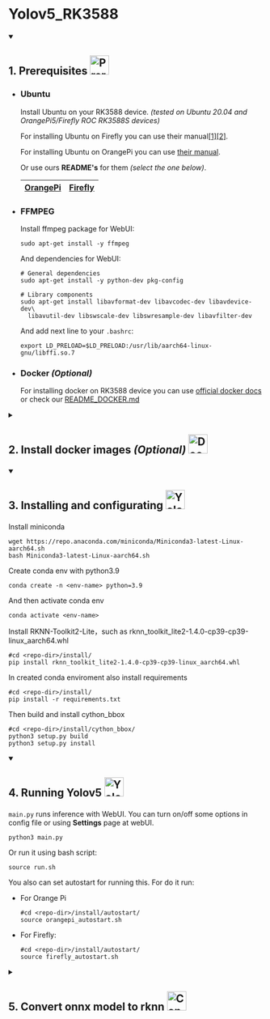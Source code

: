 <h1>
    Yolov5_RK3588
</h1>

<details open>
  <summary>
    <h2>
      <p>
        1. Prerequisites
        <img src="https://www.svgrepo.com/show/288488/motherboard.svg" width=38 height=38 alt="Prerequisites" />
      </p>
    </h2>
  </summary>   
  
  * ### Ubuntu

    Install Ubuntu on your RK3588 device. *(tested on Ubuntu 20.04 and OrangePi5/Firefly ROC RK3588S devices)*

    For installing Ubuntu on Firefly you can use their manual[[1]](https://wiki.t-firefly.com/en/ROC-RK3588S-PC/index.html)[[2]](https://en.t-firefly.com/doc/download/page/id/142.html).

    For installing Ubuntu on OrangePi you can use [their manual](http://www.orangepi.org/html/hardWare/computerAndMicrocontrollers/service-and-support/Orange-pi-5.htmlfi).

    Or use ours **README's** for them *(select the one below)*.

    |[OrangePi](resources/OrangePi/README_ORANGEPI.md)|[Firefly](resources/Firefly/README_FIREFLY.md)|
    |                 :---:                 |                :---:               |

  * ### FFMPEG

    Install ffmpeg package for WebUI:

    ```
    sudo apt-get install -y ffmpeg
    ```

    And dependencies for WebUI:
    
    ```
    # General dependencies
    sudo apt-get install -y python-dev pkg-config

    # Library components
    sudo apt-get install libavformat-dev libavcodec-dev libavdevice-dev\
      libavutil-dev libswscale-dev libswresample-dev libavfilter-dev
    ```

    And add next line to your ``.bashrc``:

    ```
    export LD_PRELOAD=$LD_PRELOAD:/usr/lib/aarch64-linux-gnu/libffi.so.7
    ```

  * ### Docker *(Optional)*

    For installing docker on RK3588 device you can use [official docker docs](https://docs.docker.com/desktop/install/linux-install/) or check our [README_DOCKER.md](README_DOCKER.md)

</details>  

<details>
  <summary>
    <h2>
      <p>
        2. Install docker images <i>(Optional)</i>
        <img src="https://opennebula.io/wp-content/uploads/2020/05/DockerHub.png" height=38 alt="Docker Hub" />
      </p>
    </h2>
  </summary>

  * ### From Docker hub <a href="https://hub.docker.com/r/deathk9t/yolov5_rk3588"><img src="https://img.shields.io/badge/yolov5_rk3588--blue?logo=docker"></a>

    At first you need download docker image:

    ```
    docker pull deathk9t/yolov5_rk3588:latest
    ```

    Then you can run container with:

    ```
    docker run --privileged --name [container-name] -e DISPLAY=$DISPLAY -v /tmp/.X11-unix:/tmp/.X11-unix -v /dev/:/dev --network host -it deathk9t/yolov5_rk3588:latest
    ```

  * ### Build docker image by yourself

    You can build docker image by yourself usning **Dockerfile**:
    
    ```
    docker build -t [name-docker-image:tag] .
    ```

    Then you can run container with:

    ```
    docker run --privileged --name [container-name] -e DISPLAY=$DISPLAY -v /tmp/.X11-unix:/tmp/.X11-unix -v /dev/:/dev --network host -it [name-docker-image:tag]
    ```

</details>

<details open>
  <summary>
    <h2>
      <p>
        3. Installing and configurating
        <img src="https://cdn1.iconfinder.com/data/icons/user-interface-cute-vol-2/52/configuration__settings__options__config-512.png" width=38 height=38 alt="Yolov5" />
      </p>
    </h2>
  </summary>

  Install miniconda

  ```
  wget https://repo.anaconda.com/miniconda/Miniconda3-latest-Linux-aarch64.sh
  bash Miniconda3-latest-Linux-aarch64.sh
  ```

  Create conda env with python3.9

  ```
  conda create -n <env-name> python=3.9
  ```
  
  And then activate conda env

  ```
  conda activate <env-name>
  ```

  Install RKNN-Toolkit2-Lite，such as rknn_toolkit_lite2-1.4.0-cp39-cp39-linux_aarch64.whl

  ```
  #cd <repo-dir>/install/
  pip install rknn_toolkit_lite2-1.4.0-cp39-cp39-linux_aarch64.whl
  ```

  In created conda enviroment also install requirements

  ```
  #cd <repo-dir>/install/
  pip install -r requirements.txt
  ```

  Then build and install cython_bbox

  ```
  #cd <repo-dir>/install/cython_bbox/
  python3 setup.py build
  python3 setup.py install
  ```

</details>

<details open>
  <summary>
    <h2>
      <p>
        4. Running Yolov5
        <img src="https://storage.googleapis.com/wandb-production.appspot.com/wandb-public-images/3hql0qh3b7.png" width=38 height=38 alt="Yolov5" />
      </p>
    </h2>
  </summary>

  ``main.py`` runs inference  with WebUI. You can turn on/off some options in config file or using **Settings** page at webUI.
  
  ```
  python3 main.py
  ```

  Or run it using bash script:

  ```
  source run.sh
  ```

  You also can set autostart for running this. For do it run:

  * For Orange Pi

    ```
    #cd <repo-dir>/install/autostart/
    source orangepi_autostart.sh
    ```

  * For Firefly:

    ```
    #cd <repo-dir>/install/autostart/
    source firefly_autostart.sh
    ```

</details>

<details>
  <summary>
    <h2>
      <p>
        5. Convert onnx model to rknn 
        <img src="https://external-content.duckduckgo.com/iu/?u=http%3A%2F%2Fds2converter.com%2Fwp-content%2Fuploads%2F2015%2F07%2Fconvert-icon.png&f=1&nofb=1&ipt=d6dbe833ced7274d7335d067ba819d63567e853dc093822f5cda0d18df3bfbdf&ipo=images" width=38 height=38 alt="Converter" />
      </p>
    </h2>
  </summary>

  * ### Host PC

      Install Python3 and pip3

      ```
      sudo apt-get install python3 python3-dev python3-pip
      ```

      Install dependent libraries

      ```
      sudo apt-get install libxslt1-dev zlib1g zlib1g-dev libglib2.0-0 libsm6 libgl1-mesa-glx libprotobuf-dev gcc git
      ```

      Install Python dependency, such as requirements_cp38-1.4.0.txt

      ```
      #cd <repo_dir>/resources/HostPC/converter/install/
      pip install -r requirements_cp38-1.4.0.txt
      #if doesn't installing then install numpy before that
      #pip install numpy
      ```
      
      Install RKNN-Toolkit2，such as rknn_toolkit2-1.4.0_22dcfef4-cp38-cp38-linux_x86_64.whl

      ```
      pip install rknn_toolkit2-1.4.0_22dcfef4-cp38-cp38-linux_x86_64.whl
      ```

      For convert your *.onnx* model to *.rknn* run **onnx2rknn.py** like:

      ```
      #cd <repo-dir>/resources/HostPC/converter/convert/
      python3 onnx2rknn.py \
              --input <path-to-your-onnx-model> \
              --output <path-where-save-rknn-model> \
              --dataset <path-to-txt-file-with-calibration-images-names>
      ```

</details>
